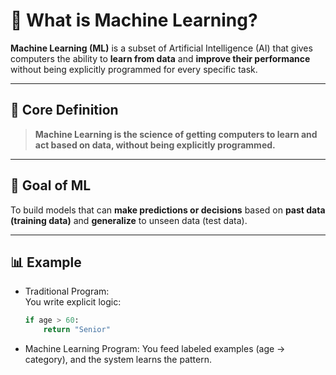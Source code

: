 # 🤖 What is Machine Learning?

**Machine Learning (ML)** is a subset of Artificial Intelligence (AI) that gives computers the ability to **learn from data** and **improve their performance** without being explicitly programmed for every specific task.

---

## 🧠 Core Definition

> **Machine Learning is the science of getting computers to learn and act based on data, without being explicitly programmed.**

---

## 🎯 Goal of ML

To build models that can **make predictions or decisions** based on **past data (training data)** and **generalize** to unseen data (test data).

---

## 📊 Example

- Traditional Program:  
  You write explicit logic:
  ```python
  if age > 60:
      return "Senior"
- Machine Learning Program:
  You feed labeled examples (age → category), and the system learns the pattern.